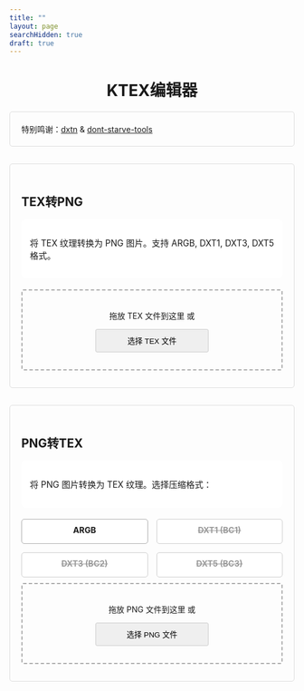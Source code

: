 ```yaml
---
title: ""
layout: page
searchHidden: true
draft: true
---
```


<style>
  
  h1 {
  text-align: center;
  }
  
    .section {
        margin-bottom: 30px;
        padding: 20px;
        border: 1px solid #ddd;
        border-radius: 5px;
    }
  
  .tool-info {
  background: white;
  padding: 15px;
  border-radius: 8px;
  margin-bottom: 20px;
  font-size: 0.95rem;
  border: 1px solid var(--border-color);
  }
  
  .tool-info ul {
  padding-left: 20px;
  margin: 10px 0;
  }
  
  .tool-info li {
  margin-bottom: 8px;
  }
  
  .drop-zone {
  border: 2px dashed #aaa;
  padding: 20px;
  text-align: center;
  margin: 10px 0;
  cursor: pointer;
  border-radius: 3px;
  }
  .drop-zone.drag-over {
  border-color: #666;
  }
  
  
  .section button {
  border: 1px solid #ccc;
  border-radius: 5px;
  padding: 10px;
  margin: 10px auto;
  border-radius: 3px;
  cursor: pointer;
  display: block;
  width: 200px; /* 固定宽度，根据需求调整数值 */
  }
  .section button:hover {
  transform: translateY(-1px);
  box-shadow: 0 2px 8px #666;
  }
  
  .file-info {
  padding: 15px;
  background: white;
  border-radius: 8px;
  margin: 15px 0;
  font-size: 0.9rem;
  border: 1px solid var(--border-color);
  }

  select, .format-selector {
  width: 100%;
  padding: 12px;
  border: 2px solid var(--border-color);
  border-radius: 4px;
  margin: 15px 0;
  font-size: 1rem;
  background: white;
  }
  
  #dxtFormatSelect {
  display: flex;
  flex-wrap: wrap;
  gap: 15px;
  margin: 0 0 10px 0;
  }
  
  .option-card {
  border: 2px solid var(--border-color);
  border-radius: 8px;
  padding: 10px;
  margin-bottom: 0;
  cursor: pointer;
  transition: all 0.3s ease;
  flex: 1;
  min-width: calc(50% - 15px);
  box-sizing: border-box;
  background: white;
  text-align: center;
  }
  
  .option-card:hover {
  transform: translateY(-1px);
  box-shadow: 0 2px 8px #666;
  }
  
  .option-card.selected {
  border: 1px solid #aaa;
  border-radius: 5px;
  }
  
  .option-card h4 {
  margin: 0 0 5px 0;
  color: var(--dark-gray);
  font-size: 0.9rem;
  }
  
  .option-card p {
  margin: 0;
  font-size: 0.8rem;
  }
  
  
  
  .option-card-disabled {
  border: 1px solid #ccc;
  border-radius: 5px;
  padding: 10px;
  margin-bottom: 0;
  cursor: pointer;
  transition: all 0.3s ease;
  flex: 1;
  min-width: calc(50% - 15px);
  box-sizing: border-box;
  background: white;
  text-align: center;
  }
  .option-card-disabled h4 {
  margin: 0 0 5px 0;
  color: var(--dark-gray);
  font-size: 0.9rem;
  color: #999;
  }


  .progress-container {
  margin: 20px 0;
  display: none;
  }
  
  .progress-bar {
  height: 20px;
  border-radius: 4px;
  overflow: hidden;
  margin-bottom: 10px;
  }
  
  .progress-fill {
  height: 100%;
  background: var(--primary-color);
  width: 0%;
  transition: width 0.5s ease;
  border-radius: 4px;
  }
  
  .thumbnail {
  width: 100%;
  height: 200px;
  border-radius: 6px;
  margin: 15px 0;
  display: flex;
  align-items: center;
  justify-content: center;
  overflow: hidden;
  display: none;
  border: 1px solid var(--border-color);
  }
  
  .thumbnail img {
  max-width: 100%;
  max-height: 100%;
  object-fit: contain;
  }
  
  .hidden {
  display: none;
  }
  
  .error-message {
  color: var(--danger-color);
  background: rgba(231, 76, 60, 0.1);
  padding: 10px;
  border-radius: 4px;
  margin: 10px 0;
  display: none;
  border: 1px solid rgba(231, 76, 60, 0.2);
  }
  
  #downloadAllBtn, #downloadKlfaBtn {
  display: block;
  margin: 10px auto;
  width: 80%;
  max-width: 300px;
  }
</style>



<h1>KTEX编辑器</h1>

<div class="section">
特别鸣谢：<a href="https://github.com/LordVonAdel/dxtn" target="_blank">dxtn</a>
& <a href="https://github.com/handsomematt/dont-starve-tools" target="_blank">dont-starve-tools</a>
</div>

<!-- TEX转PNG部分 -->
<div class="section">
  <h2><i class="fas fa-file-export"></i> TEX转PNG</h2>
  <div class="tool-info">
  <p>将 TEX 纹理转换为 PNG 图片。支持 ARGB, DXT1, DXT3, DXT5 格式。</p>
  <!-- <ul> -->
  <!-- <li>DXT1 (无Alpha通道压缩)</li> -->
  <!-- <li>DXT3 (带Alpha通道压缩)</li> -->
  <!-- <li>DXT5 (高质量Alpha通道压缩)</li> -->
  <!-- <li>ARGB (未压缩32位格式)</li> -->
  <!-- </ul> -->
  </div>
  
  <div id="texDropZone" class="drop-zone">
  <!-- <i class="fas fa-file-import"></i> -->
  <p>拖放 TEX 文件到这里 或</p>
  <button id="texBrowseBtn">选择 TEX 文件</button>
  <input type="file" id="texFileInput" accept=".tex" style="display: none;">
  </div>
  
  <div class="thumbnail" id="texThumbnail">
  <!-- 预览图将在这里显示 -->
  </div>
  
  <div class="file-info" id="texInfo" style="display: none;">
  <p><strong>文件信息：</strong> <span id="texFileName"></span></p>
  <p><strong>格式：</strong> <span id="texFormat"></span></p>
  <p><strong>尺寸：</strong> <span id="texDimensions"></span></p>
  <p><strong>大小：</strong> <span id="texSize"></span></p>
  <button id="downloadPngBtn" class="btn-success" disabled>
  <i class="fas fa-download"></i> 下载PNG
  </button>
  </div>
  
  <div class="error-message" id="texError"></div>
  
  <div class="btn-group" style="display: none;">
  <button id="convertTexBtn" class="btn-primary" disabled >
  <i class="fas fa-sync-alt"></i> 转换为PNG
  </button>
  </div>
</div>

<!-- PNG转TEX部分 -->
<div class="section">
  <h2><i class="fas fa-file-import"></i> PNG转TEX</h2>
  <div class="tool-info">
  <p>将 PNG 图片转换为 TEX 纹理。选择压缩格式：</p>
  </div>
  
  <div id="dxtFormatSelect">
  <div class="option-card selected" data-format="argb">
  <h4>ARGB</h4>
  <!-- <p>最高质量 - 无压缩</p> -->
  </div>
  <div class="option-card-disabled" data-format="dxt1">
  <!-- <h4>DXT1 (BC1)</h4> -->
  <h4><s>DXT1 (BC1)</s></h4>

  <!-- <p>4:1压缩 - 适合大多数无透明纹理</p> -->
  </div>
  <div class="option-card-disabled" data-format="dxt3">
  <!-- <h4>DXT3 (BC2)</h4> -->
  <h4><s>DXT3 (BC2)</s></h4>
  <!-- <p>4:1压缩 - 带独立Alpha通道</p> -->
  </div>
  <div class="option-card-disabled" data-format="dxt5">
  <!-- <h4>DXT5 (BC3)</h4> -->
  <h4><s>DXT5 (BC3)</s></h4>
  <!-- <p>4:1压缩 - 高质量透明通道</p> -->
  </div>
  </div>
  
  <div id="pngDropZone" class="drop-zone">
  <!-- <i class="fas fa-file-import"></i> -->
  <p>拖放 PNG 文件到这里 或</p>
  <button id="texBrowseBtn">选择 PNG 文件</button>
  <!-- <p class="small">支持PNG格式图像文件</p> -->
  <input type="file" id="pngFileInput" accept=".png" style="display: none;">
  </div>
  
  
  <div class="thumbnail" id="pngThumbnail">
  <!-- 预览图将在这里显示 -->
  </div>
  
  <div class="file-info" id="pngInfo" style="display: none;">
  <p><strong>文件信息：</strong> <span id="pngFileName"></span></p>
  <p><strong>尺寸：</strong> <span id="pngDimensions"></span></p>
  <p><strong>大小：</strong> <span id="pngSize"></span></p>
  <button id="downloadTexBtn" class="btn-success" disabled>
  <i class="fas fa-download"></i> 下载TEX
  </button>
  </div>
  
  <div class="error-message" id="pngError"></div>
  
  <div class="btn-group" style="display: none;">
  <button id="convertPngBtn" class="btn-primary" disabled >
  <i class="fas fa-cogs"></i> 转换为TEX
  </button>
  </div>
</div>

<div class="progress-container" id="progressContainer">
  <div class="progress-bar">
  <div class="progress-fill" id="progressFill"></div>
  </div>
  <p id="progressText">处理中，请稍候...</p>
</div>

<!-- <div class="section"> -->
  <!-- <p><strong>免责声明：</strong> 本工具仅供学习使用，请勿用于任何非法用途。使用本工具即表示您了解并同意承担所有责任。</p> -->
<!-- </div> -->





<!-- 外部ktex.js文件 -->
<script src="/js/ktex.encrypt.js"></script>

<script>
  // 网页交互功能
  document.addEventListener('DOMContentLoaded', function() {
  // 文件选择器元素
  const texFileInput = document.getElementById('texFileInput');
  const pngFileInput = document.getElementById('pngFileInput');
  
  // 拖放区元素
  const texDropZone = document.getElementById('texDropZone');
  const pngDropZone = document.getElementById('pngDropZone');
  
  // 转换按钮元素
  const convertTexBtn = document.getElementById('convertTexBtn');
  const convertPngBtn = document.getElementById('convertPngBtn');
  
  // 下载按钮元素
  const downloadPngBtn = document.getElementById('downloadPngBtn');
  const downloadTexBtn = document.getElementById('downloadTexBtn');
  
  // 进度条元素
  const progressContainer = document.getElementById('progressContainer');
  const progressFill = document.getElementById('progressFill');
  const progressText = document.getElementById('progressText');
  
  // 文件信息元素
  const texInfo = document.getElementById('texInfo');
  const pngInfo = document.getElementById('pngInfo');
  
  // 缩略图元素
  const texThumbnail = document.getElementById('texThumbnail');
  const pngThumbnail = document.getElementById('pngThumbnail');
  
  // 错误信息元素
  const texError = document.getElementById('texError');
  const pngError = document.getElementById('pngError');
  
  // 存储当前处理的文件
  let currentTexFile = null;
  let currentPngFile = null;
  let currentDxtFormat = 'argb';
  let convertedPngData = null;
  let convertedTexData = null;
  
  // 设置当前DXT格式
  document.querySelectorAll('.option-card').forEach(card => {
  card.addEventListener('click', function() {
  document.querySelectorAll('.option-card').forEach(c => 
  c.classList.remove('selected'));
  
  this.classList.add('selected');
  currentDxtFormat = this.dataset.format;
  });
  });
  
  

  
  // 为拖放区添加事件监听器
  setupDropZone(texDropZone, texFileInput, handleTexFile);
  setupDropZone(pngDropZone, pngFileInput, handlePngFile);
  
  // 设置拖放区功能
  function setupDropZone(dropZone, fileInput, handler) {
  dropZone.addEventListener('click', () => fileInput.click());
  
  ['dragenter', 'dragover', 'dragleave', 'drop'].forEach(eventName => {
  dropZone.addEventListener(eventName, preventDefaults, false);
  });
  
  function preventDefaults(e) {
  e.preventDefault();
  e.stopPropagation();
  }
  
  ['dragenter', 'dragover'].forEach(eventName => {
  dropZone.addEventListener(eventName, highlight, false);
  });
  
  ['dragleave', 'drop'].forEach(eventName => {
  dropZone.addEventListener(eventName, unhighlight, false);
  });
  
  function highlight() {
  dropZone.classList.add('drag-over');
  }
  
  function unhighlight() {
  dropZone.classList.remove('drag-over');
  }
  
  dropZone.addEventListener('drop', handleDrop, false);
  
  fileInput.addEventListener('change', handleInput, false);
  
  function handleDrop(e) {
  const dt = e.dataTransfer;
  const files = dt.files;
  if (files.length) {
  handler(files[0]);
  }
  }
  
  function handleInput(e) {
  if (this.files.length) {
  handler(this.files[0]);
  }
  }
  }
  
  // 处理TEX文件
  function handleTexFile(file) {
  if (!file.name.toLowerCase().endsWith('.tex')) {
  showError(texError, '请上传有效的TEX文件');
  return;
  }
  
  hideError(texError);
  currentTexFile = file;
  
  // 显示文件信息
  document.getElementById('texFileName').textContent = file.name;
  document.getElementById('texDimensions').textContent = "未知";
  document.getElementById('texFormat').textContent = "未知";
  document.getElementById('texSize').textContent = formatFileSize(file.size);
  texInfo.style.display = 'block';
  
  // 启用转换按钮
  convertTexBtn.disabled = false;
  downloadPngBtn.disabled = true;
  
  // 清除之前的转换结果
  convertedPngData = null;
  texThumbnail.innerHTML = '';
  texThumbnail.style.display = 'none';
  
  convertTexFn();
  }
  
  // 处理PNG文件
  function handlePngFile(file) {
  if (!file.name.toLowerCase().endsWith('.png')) {
  showError(pngError, '请上传有效的PNG文件');
  return;
  }
  
  hideError(pngError);
  currentPngFile = file;
  
  // 显示文件信息
  document.getElementById('pngFileName').textContent = file.name;
  document.getElementById('pngSize').textContent = formatFileSize(file.size);
  pngInfo.style.display = 'block';
  downloadTexBtn.disabled = true;
  
  // 清除之前的转换结果
  convertedTexData = null;
  
  // 显示预览图片
  const reader = new FileReader();
  reader.onload = function(e) {
  const img = new Image();
  img.onload = function() {
  document.getElementById('pngDimensions').textContent = `${img.width}×${img.height}像素`;
  pngThumbnail.innerHTML = `<img src="${e.target.result}" alt="预览">`;
  pngThumbnail.style.display = 'flex';
  convertPngBtn.disabled = false;
  };
  img.src = e.target.result;
  };
  reader.readAsDataURL(file);
  
  convertPngFn();
  }
  
  // 转换TEX为PNG
  convertTexBtn.addEventListener('click', convertTexFn);
  
  function convertTexFn() {
  if (!currentTexFile) return;
  
  showProgress(true);
  simulateProgress();
  
  const reader = new FileReader();
  reader.onload = function(e) {
  try {
  const texData = new Uint8Array(e.target.result);
  const texFile = TEXFile.fromArrayBuffer(texData.buffer);
  
  // 获取格式和尺寸
  const format = texFile.getPixelFormat();
  const width = texFile.mipmaps[0].width;
  const height = texFile.mipmaps[0].height;
  
  // 更新文件信息
  document.getElementById('texDimensions').textContent = `${width}×${height}像素`;
  document.getElementById('texFormat').textContent = format.toUpperCase();
  
  
  // 创建compression对象
  let compression;
  switch(format) {
  case 'dxt1':
  compression = {
  blockSize: DXT1BlockSize,
  blockDecompressMethod: decompressBlockDXT1
  };
  break;
  case 'dxt3':
  compression = {
  blockSize: DXT3BlockSize,
  blockDecompressMethod: decompressBlockDXT3
  };
  break;
  case 'dxt5':
  compression = {
  blockSize: DXT5BlockSize,
  blockDecompressMethod: decompressBlockDXT5
  };
  break;
  case 'argb':
  // 对于ARGB格式，不需要压缩
  compression = null;
  break;
  default:
  throw new Error("不支持的DXT格式");
  }
  
  
  let rgbaData;
  
  // 处理不同的格式
  if (format === 'argb') {
  // ARGB格式直接使用原始数据
  rgbaData = texFile.mipmaps[0].data;
  } else {
  // DXT格式需要解压缩
  rgbaData = decompress(width, height, texFile.mipmaps[0].data, compression);
  }
  
  
  // 修复：翻转图像数据（解决上下颠倒问题）
  const flippedData = new Uint8ClampedArray(rgbaData.length);
  for (let y = 0; y < height; y++) {
  for (let x = 0; x < width; x++) {
  const srcIndex = (y * width + x) * 4;
  const destIndex = ((height - 1 - y) * width + x) * 4;
  flippedData[destIndex] = rgbaData[srcIndex];   // R
  flippedData[destIndex + 1] = rgbaData[srcIndex + 1]; // G
  flippedData[destIndex + 2] = rgbaData[srcIndex + 2]; // B
  flippedData[destIndex + 3] = rgbaData[srcIndex + 3]; // A
  }
  }
  
  // 创建Canvas并绘制图像
  const canvas = document.createElement('canvas');
  canvas.width = width;
  canvas.height = height;
  const ctx = canvas.getContext('2d');
  const imageData = ctx.createImageData(width, height);
  imageData.data.set(flippedData)
  ctx.putImageData(imageData, 0, 0);
  
  // 转换为PNG数据URL
  convertedPngData = canvas.toDataURL('image/png');
  
  // 显示转换后的图像
  texThumbnail.innerHTML = `<img src="${convertedPngData}" alt="转换后的PNG">`;
  texThumbnail.style.display = 'flex';
  
  // 启用下载按钮
  convertTexBtn.disabled = true;
  downloadPngBtn.disabled = false;
  showProgress(false);
  } catch (error) {
  showError(texError, `转换失败: ${error.message}`);
  showProgress(false);
  }
  };
  reader.readAsArrayBuffer(currentTexFile);
  };
  
  // 转换PNG为TEX
  convertPngBtn.addEventListener('click', convertPngFn);
  
  function convertPngFn() {
  if (!currentPngFile) return;
  
  showProgress(true);
  simulateProgress();
  
  const reader = new FileReader();
  reader.onload = function(e) {
  const img = new Image();
  img.onload = function() {
  try {
  const canvas = document.createElement('canvas');
  canvas.width = img.width;
  canvas.height = img.height;
  const ctx = canvas.getContext('2d');
  ctx.drawImage(img, 0, 0);
  
  // 获取图像数据
  const imageData = ctx.getImageData(0, 0, img.width, img.height);
  const rgbaData = imageData.data;
  
  // 创建compression对象
  let compression;
  switch(currentDxtFormat) {
  case 'dxt1':
  compression = {
    blockSize: DXT1BlockSize,
    blockCompressMethod: compressBlockDXT1
  };
  break;
  case 'dxt3':
  compression = {
    blockSize: DXT3BlockSize,
    blockCompressMethod: compressBlockDXT3
  };
  break;
  case 'dxt5':
  compression = {
    blockSize: DXT5BlockSize,
    blockCompressMethod: compressBlockDXT5
  };
  break;
  case 'argb':
  // 对于ARGB格式，不需要压缩
  compression = null;
  break;
  default:
  throw new Error("不支持的DXT格式");
  }
  
  const width = img.width;
  const height = img.height;
  
  // 修复：翻转图像数据（解决上下颠倒问题）
  const flippedData = new Uint8ClampedArray(rgbaData.length);
  for (let y = 0; y < height; y++) {
  for (let x = 0; x < width; x++) {
  const srcIndex = (y * width + x) * 4;
  const destIndex = ((height - 1 - y) * width + x) * 4;
  flippedData[destIndex] = rgbaData[srcIndex];   // R
  flippedData[destIndex + 1] = rgbaData[srcIndex + 1]; // G
  flippedData[destIndex + 2] = rgbaData[srcIndex + 2]; // B
  flippedData[destIndex + 3] = rgbaData[srcIndex + 3]; // A
  }
  }
  
  // 创建TEX文件
  let texData;
  if (currentDxtFormat === 'argb') {
  // 对于ARGB格式，直接使用原始数据
  texData = flippedData;
  } else {
  // 使用compress函数压缩数据
  texData = compress(img.width, img.height, flippedData, compression);
  }
  
  
  
  // 创建TEX文件对象
  const texFile = new TEXFile();
  texFile.header.pixelFormat = getPixelFormatValue(currentDxtFormat);
  const mipmap = {
  width: img.width,
  height: img.height,
  pitch: currentDxtFormat === 'argb' ? img.width * 4 : img.width,
  dataSize: texData.length,
  data: texData
  };
  texFile.mipmaps.push(mipmap);
  
  // 转换为ArrayBuffer
  const texArrayBuffer = texFile.toArrayBuffer();
  
  // 存储转换后的数据
  convertedTexData = new Blob([texArrayBuffer], {type: 'application/octet-stream'});
  
  // 更新文件信息
  document.getElementById('texDimensions').textContent = `${img.width}×${img.height}像素`;
  document.getElementById('texFormat').textContent = currentDxtFormat.toUpperCase();
  document.getElementById('texSize').textContent = formatFileSize(convertedTexData.size);
  
  // 启用下载按钮
  convertPngBtn.disabled = true;
  downloadTexBtn.disabled = false;
  showProgress(false);
  } catch (error) {
  showError(pngError, `转换失败: ${error.message}`);
  showProgress(false);
  }
  };
  img.src = e.target.result;
  };
  reader.readAsDataURL(currentPngFile);
  };
  
  // 辅助函数：获取像素格式的数值表示
  function getPixelFormatValue(format) {
  switch(format) {
  case 'dxt1': return 0;
  case 'dxt3': return 1;
  case 'dxt5': return 2;
  case 'argb': return 4;
  default: return 0; // 默认为DXT1
  }
  }

  
  // 下载转换后的PNG文件
  downloadPngBtn.addEventListener('click', function() {
  if (!convertedPngData) return;
  
  const link = document.createElement('a');
  link.href = convertedPngData;
  link.download = currentTexFile ? 
  currentTexFile.name.replace('.tex', '.png') : 'converted.png';
  document.body.appendChild(link);
  link.click();
  document.body.removeChild(link);
  });
  
  // 下载转换后的TEX文件
  downloadTexBtn.addEventListener('click', function() {
  if (!convertedTexData) return;
  
  const url = URL.createObjectURL(convertedTexData);
  const link = document.createElement('a');
  link.href = url;
  link.download = currentPngFile ? 
  currentPngFile.name.replace('.png', '.tex') : 'converted.tex';
  document.body.appendChild(link);
  link.click();
  document.body.removeChild(link);
  
  // 释放对象URL
  setTimeout(() => URL.revokeObjectURL(url), 100);
  });
  
  // 显示/隐藏进度条
  function showProgress(show) {
  progressContainer.style.display = show ? 'block' : 'none';
  if (show) {
  progressFill.style.width = '0%';
  progressText.textContent = '处理中，请稍候...';
  }
  }
  
  // 模拟进度更新
  function simulateProgress() {
  let width = 0;
  const interval = setInterval(() => {
  width += 5 + Math.random() * 15;
  if (width >= 100) {
  width = 100;
  clearInterval(interval);
  }
  progressFill.style.width = `${width}%`;
  
  if (width < 30) {
  progressText.textContent = '读取文件...';
  } else if (width < 60) {
  progressText.textContent = '解码图像...';
  } else if (width < 90) {
  progressText.textContent = '应用DXT压缩...';
  } else {
  progressText.textContent = '完成！';
  }
  }, 200);
  }
  
  // 格式化文件大小
  function formatFileSize(bytes) {
  if (bytes < 1024) return bytes + ' B';
  else if (bytes < 1048576) return (bytes / 1024).toFixed(2) + ' KB';
  else return (bytes / 1048576).toFixed(2) + ' MB';
  }
  
  // 显示错误信息
  function showError(element, message) {
  element.textContent = message;
  element.style.display = 'block';
  }
  
  // 隐藏错误信息
  function hideError(element) {
  element.style.display = 'none';
  }
  });
</script>
